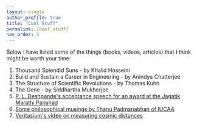 ```yaml
---
layout: single
author_profile: true
title: "Cool Stuff"
permalink: /cool_stuff/
nav_order: 3
---
```


Below I have listed some of the things (books, videos, articles) that I think might be worth your time:

1. Thousand Splendid Suns - by Khalid Hosseini
2. Build and Sustain a Career in Engineering - by Anindya Chatterjee
3. The Structure of Scientific Revolutions - by Thomas Kuhn
4. The Gene -  by Siddhartha Mukherjee
5. [P. L. Deshpande's acceptance speech for an award at the Jagatik Marathi Parishad](https://www.youtube.com/watch?v=BKTwQbGPKaQ&t=2s) 
6. [Some philosophical musings by Thanu Padmanabhan of IUCAA](https://web.iucaa.in/~paddy/)
7. [Veritasium's video on measuring cosmic distances](https://www.youtube.com/watch?v=YdOXS_9_P4U)